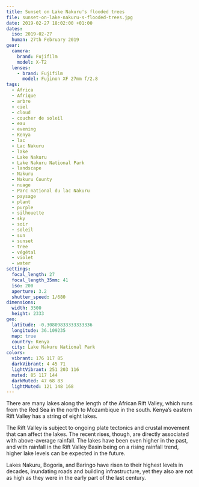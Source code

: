 ```yaml
---
title: Sunset on Lake Nakuru's flooded trees
file: sunset-on-lake-nakuru-s-flooded-trees.jpg
date: 2019-02-27 18:02:00 +01:00
dates:
  iso: 2019-02-27
  human: 27th February 2019
gear:
  camera:
    brand: Fujifilm
    model: X-T2
  lenses:
    - brand: Fujifilm
      model: Fujinon XF 27mm f/2.8
tags:
  - Africa
  - Afrique
  - arbre
  - ciel
  - cloud
  - coucher de soleil
  - eau
  - evening
  - Kenya
  - lac
  - Lac Nakuru
  - lake
  - Lake Nakuru
  - Lake Nakuru National Park
  - landscape
  - Nakuru
  - Nakuru County
  - nuage
  - Parc national du lac Nakuru
  - paysage
  - plant
  - purple
  - silhouette
  - sky
  - soir
  - soleil
  - sun
  - sunset
  - tree
  - végétal
  - violet
  - water
settings:
  focal_length: 27
  focal_length_35mm: 41
  iso: 200
  aperture: 3.2
  shutter_speed: 1/680
dimensions:
  width: 3500
  height: 2333
geo:
  latitude: -0.30809833333333336
  longitude: 36.109235
  map: true
  country: Kenya
  city: Lake Nakuru National Park
colors:
  vibrant: 176 117 85
  darkVibrant: 4 45 71
  lightVibrant: 251 203 116
  muted: 85 117 144
  darkMuted: 47 68 83
  lightMuted: 121 148 168
---
```


There are many lakes along the length of the African Rift Valley, which runs from the Red Sea in the north to Mozambique in the south. Kenya’s eastern Rift Valley has a string of eight lakes.

The Rift Valley is subject to ongoing plate tectonics and crustal movement that can affect the lakes. The recent rises, though, are directly associated with above-average rainfall. The lakes have been even higher in the past, and with rainfall in the Rift Valley Basin being on a rising rainfall trend, higher lake levels can be expected in the future.

Lakes Nakuru, Bogoria, and Baringo have risen to their highest levels in decades, inundating roads and building infrastructure, yet they also are not as high as they were in the early part of the last century.
